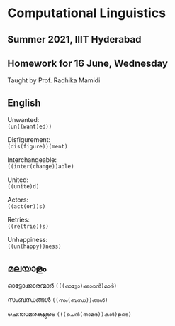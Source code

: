 # Computational Linguistics
## Summer 2021, IIIT Hyderabad
## Homework for 16 June, Wednesday

Taught by Prof. Radhika Mamidi

## English
Unwanted:  
`(un((want)ed))`

Disfigurement:  
`(dis(figure))(ment)`

Interchangeable:  
`((inter(change))able)`

United:  
`((unite)d)`

Actors:  
`((act(or))s)`

Retries:  
`((re(trie))s)`

Unhappiness:  
`((un(happy))ness)`


## മലയാളം
ഓട്ടോക്കാരന്മാർ
`(((ഓട്ടോ)ക്കാരൻ)മാർ)`

സംബന്ധങ്ങൾ
`((സം(ബന്ധ))ങ്ങൾ)`

ചെന്താമരകളുടെ
`(((ചെൻ(താമര))കൾ)ഉടെ)`
